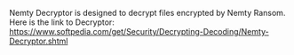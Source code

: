 Nemty Decryptor is designed to decrypt files encrypted by Nemty Ransom.\
Here is the link to Decryptor:\
https://www.softpedia.com/get/Security/Decrypting-Decoding/Nemty-Decryptor.shtml
